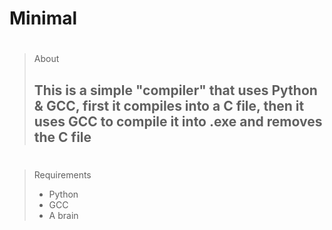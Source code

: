 # Minimal

#

> About
> ## This is a simple "compiler" that uses Python & GCC, first it compiles into a C file, then it uses GCC to compile it into .exe and removes the C file

#

> Requirements
> - Python
> - GCC
> - A brain
